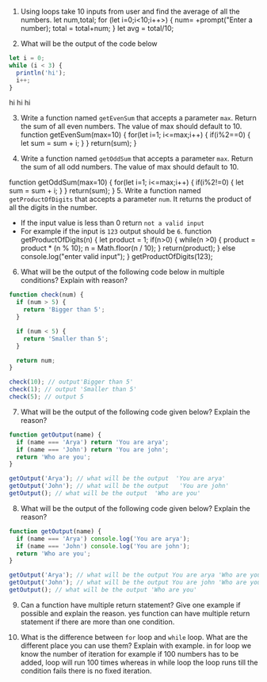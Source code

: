 1. Using loops take 10 inputs from user and find the average of all the numbers.
let num,total;
for (let i=0;i<10;i++>)
{
   num= +prompt("Enter a number);
   total = total+num;
}
let avg = total/10;

2. What will be the output of the code below

```js
let i = 0;
while (i < 3) {
  println('hi');
  i++;
}
```
hi
hi
hi

3. Write a function named `getEvenSum` that accepts a parameter `max`. Return the sum of all even numbers. The value of max should default to 10.
function getEvenSum(max=10)
{
  for(let i=1; i<=max;i++)
  {
    if(i%2==0)
    {
      let sum = sum + i;
    }
  }
  return(sum);
}

4. Write a function named `getOddSum` that accepts a parameter `max`. Return the sum of all odd numbers. The value of max should default to 10.

function getOddSum(max=10)
{
  for(let i=1; i<=max;i++)
  {
    if(i%2!=0)
    {
      let sum = sum + i;
    }
  }
  return(sum);
}
5. Write a function named `getProductOfDigits` that accepts a parameter `num`. It returns the product of all the digits in the number.

- If the input value is less than 0 return `not a valid input`
- For example if the input is `123` output should be `6`.
function getProductOfDigits(n)
{
  let product = 1;
  if(n>0)
  {
   while(n >0)
    {
        product = product * (n % 10);
        n = Math.floor(n / 10);
    }
   return(product);
  }
  else
  console.log("enter valid input");
}
getProductOfDigits(123);
6. What will be the output of the following code below in multiple conditions? Explain with reason?

```js
function check(num) {
  if (num > 5) {
    return 'Bigger than 5';
  }

  if (num < 5) {
    return 'Smaller than 5';
  }

  return num;
}

check(10); // output'Bigger than 5'
check(1); // output 'Smaller than 5'
check(5); // output 5
```

7. What will be the output of the following code given below? Explain the reason?

```js
function getOutput(name) {
  if (name === 'Arya') return 'You are arya';
  if (name === 'John') return 'You are john';
  return 'Who are you';
}

getOutput('Arya'); // what will be the output  'You are arya'
getOutput('John'); // what will be the output   'You are john'
getOutput(); // what will be the output  'Who are you'
```

8. What will be the output of the following code given below? Explain the reason?

```js
function getOutput(name) {
  if (name === 'Arya') console.log('You are arya');
  if (name === 'John') console.log('You are john');
  return 'Who are you';
}

getOutput('Arya'); // what will be the output You are arya 'Who are you'
getOutput('John'); // what will be the output You are john 'Who are you'
getOutput(); // what will be the output 'Who are you'
```

9. Can a function have multiple return statement? Give one example if possible and explain the reason.
yes function can have multiple return statement if there are more than one condition.


10. What is the difference between `for` loop and `while` loop. What are the different place you can use them? Explain with example.
in for loop we know the number of iteration for example if 100 numbers has to be added, loop will run 100 times 
whereas in while loop the loop runs till the condition fails there is no fixed iteration.